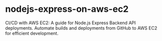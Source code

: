 # nodejs-express-on-aws-ec2
CI/CD with AWS EC2: A guide for Node.js Express Backend API deployments. Automate builds and deployments from GitHub to AWS EC2 for efficient development.

